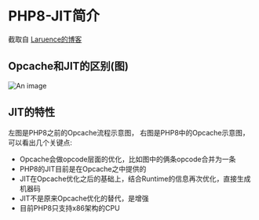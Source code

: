 # PHP8-JIT简介

截取自 [Laruence的博客](https://www.laruence.com/2020/06/27/5963.html)

## Opcache和JIT的区别(图)
![An image](/images/articles/php_jit.png)


## JIT的特性 
左图是PHP8之前的Opcache流程示意图， 右图是PHP8中的Opcache示意图， 可以看出几个关键点:
- Opcache会做opcode层面的优化，比如图中的俩条opcode合并为一条
- PHP8的JIT目前是在Opcache之中提供的
- JIT在Opcache优化之后的基础上，结合Runtime的信息再次优化，直接生成机器码
- JIT不是原来Opcache优化的替代，是增强
- 目前PHP8只支持x86架构的CPU
